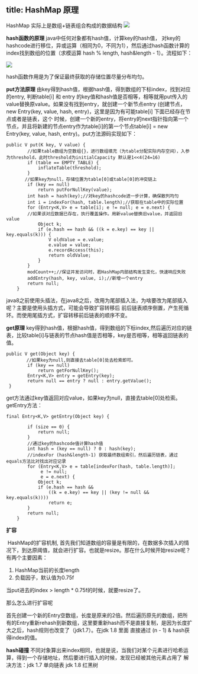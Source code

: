 title: HashMap 原理
---
HashMap 实际上是数组+链表组合构成的数据结构
![](https://img-blog.csdnimg.cn/20190416160043844.png?x-oss-process=image/watermark,type_ZmFuZ3poZW5naGVpdGk,shadow_10,text_aHR0cHM6Ly9ibG9nLmNzZG4ubmV0L3d6Y2htbQ==,size_16,color_FFFFFF,t_70)

**hash函数的原理**
    java中任何对象都有hash值，计算key的hash值， 对key的hashcode进行移位，异或运算（相同为0，不同为1），然后通过hash函数计算的index找到数组的位置（求模运算 hash % length, hash&length - 1）。流程如下：

![](https://img-blog.csdnimg.cn/20190416161656243.png)

hash函数作用是为了保证最终获取的存储位置尽量分布均匀。

**put方法原理**
     由key得到hash值，根据hash值，得到数组的下标index，找到对应的entry, 判断table[i] 和 entry 的key值和hash值是否相等，相等就用put传入的value替换原value。如果没有找到entry，就创建一个新节点entry  (创建节点，new Entry(key, value, hash, entry)，这里是因为有可能table[i] 下面已经存在节点或者是链表，这个 时候，创建一个新的entry，将entry的next指针指向第一个节点，并且将新建的节点entry作为table[i]的第一个节点table[i] = new Entry(key, value, hash, entry)。put方法源码实现如下：

```
public V put(K key, V value) {
        //如果table数组为空数组{}，进行数组填充（为table分配实际内存空间），入参为threshold，此时threshold为initialCapacity 默认是1<<4(24=16)
        if (table == EMPTY_TABLE) {
            inflateTable(threshold);
        }
       //如果key为null，存储位置为table[0]或table[0]的冲突链上
        if (key == null)
            return putForNullKey(value);
        int hash = hash(key);//对key的hashcode进一步计算，确保散列均匀
        int i = indexFor(hash, table.length);//获取在table中的实际位置
        for (Entry<K,V> e = table[i]; e != null; e = e.next) {
        //如果该对应数据已存在，执行覆盖操作。用新value替换旧value，并返回旧value
            Object k;
            if (e.hash == hash && ((k = e.key) == key || key.equals(k))) {
                V oldValue = e.value;
                e.value = value;
                e.recordAccess(this);
                return oldValue;
            }
        }
        modCount++;//保证并发访问时，若HashMap内部结构发生变化，快速响应失败
        addEntry(hash, key, value, i);//新增一个entry
        return null;
    }
```

java8之前使用头插法，在java8之后，改用为尾部插入法，为啥要改为尾部插入呢？主要是使用头插方式，可能会导致扩容转移后 前后链表顺序倒置，产生死循环。而使用尾插方式，扩容转移前后链表的顺序不变。

**get原理**
key得到hash值，根据hash值，得到数组的下标index,然后遍历对应的链表，比较table[i]与链表的节点hash值是否相等，key是否相等，相等返回链表的值。

```
public V get(Object key) {
　　　　 //如果key为null,则直接去table[0]处去检索即可。
        if (key == null)
            return getForNullKey();
        Entry<K,V> entry = getEntry(key);
        return null == entry ? null : entry.getValue();
 }
```
get方法通过key值返回对应value，如果key为null，直接去table[0]处检索。getEntry方法：
```
final Entry<K,V> getEntry(Object key) {
            
        if (size == 0) {
            return null;
        }
        //通过key的hashcode值计算hash值
        int hash = (key == null) ? 0 : hash(key);
        //indexFor (hash&length-1) 获取最终数组索引，然后遍历链表，通过equals方法比对找出对应记录
        for (Entry<K,V> e = table[indexFor(hash, table.length)];
             e != null;
             e = e.next) {
            Object k;
            if (e.hash == hash && 
                ((k = e.key) == key || (key != null && key.equals(k))))
                return e;
        }
        return null;
    }
```

**扩容**

​      HashMap的扩容机制,  首先我们知道数组的容量是有限的，在数据多次插入的情况下，到达原阈值，就会进行扩容。也就是resize。那在什么时候开始resize呢？有两个主要因素：

1. HashMap当前的长度length
2. 负载因子，默认值为0.75f

当put进去的index > length * 0.75f的时候，就要resize了。

那么怎么进行扩容呢

首先创建一个新的Entry空数组，长度是原来的2倍。然后遍历原先的数组，把所有的Entry重新rehash到新数组，这里要重新hash而不是直接复制，是因为长度扩大之后，hash规则也改变了（jdk1.7）。在jdk 1.8 里面 直接通过 (n - 1) & hash获得index的值。

**hash碰撞**
不同对象算出来index相同，也就是说，当我们对某个元素进行哈希运算，得到一个存储地址，然后要进行插入的时候，发现已经被其他元素占用了
解决方法：jdk 1.7 单向链表
jdk 1.8 红黑树

